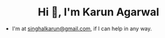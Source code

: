 <h1 align="center">Hi 👋, I'm Karun Agarwal</h1>

- I'm at singhalkarun@gmail.com, if I can help in any way.
